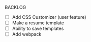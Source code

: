 BACKLOG

- [ ] Add CSS Customizer (user feature)
- [ ] Make a resume template
- [ ] Ability to save templates
- [ ] Add webpack
